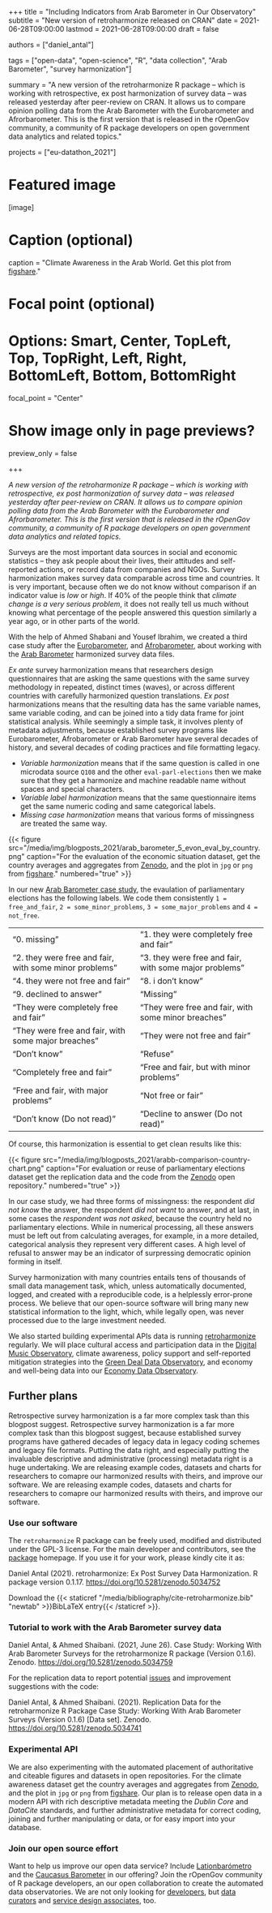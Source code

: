 +++
title = "Including Indicators from Arab Barometer in Our Observatory"
subtitle = "New version of retroharmonize released on CRAN"
date = 2021-06-28T09:00:00
lastmod = 2021-06-28T09:00:00
draft = false

authors = ["daniel_antal"]

tags = ["open-data", "open-science", "R", "data collection", "Arab Barometer", "survey harmonization"]

summary = "A new version of the retroharmonize R package – which is working with retrospective, ex post harmonization of survey data – was released yesterday after peer-review on CRAN. It allows us to compare opinion polling data from the Arab Barometer with the Eurobarometer and Afrorbarometer. This is the first version that is released in the rOpenGov community, a community of R package developers on open government data analytics and related topics."

projects = ["eu-datathon_2021"]

# Featured image
[image]
  # Caption (optional)
  caption = "Climate Awareness in the Arab World. Get this plot from      [figshare](https://doi.org/10.6084/m9.figshare.14854359)."

  # Focal point (optional)
  # Options: Smart, Center, TopLeft, Top, TopRight, Left, Right, BottomLeft, Bottom, BottomRight
  focal_point = "Center"

  # Show image only in page previews?
  preview_only = false

+++

*A new version of the retroharmonize R package – which is working with retrospective, ex post harmonization of survey data – was released yesterday after peer-review on CRAN. It allows us to compare opinion polling data from the Arab Barometer with the Eurobarometer and Afrorbarometer. This is the first version that is released in the rOpenGov community, a community of R package developers on open government data analytics and related topics.*


Surveys are the most important data sources in social and economic
statistics – they ask people about their lives, their attitudes and
self-reported actions, or record data from companies and NGOs. Survey
harmonization makes survey data comparable across time and countries. It
is very important, because often we do not know without comparison if an
indicator value is *low* or *high*. If 40% of the people think that
*climate change is a very serious problem*, it does not really tell us
much without knowing what percentage of the people answered this
question similarly a year ago, or in other parts of the world.

With the help of Ahmed Shabani and Yousef Ibrahim, we created a third
case study after the
[Eurobarometer](https://retroharmonize.dataobservatory.eu/articles/eurobarometer.html),
and
[Afrobarometer](https://retroharmonize.dataobservatory.eu/articles/afrobarometer.html),
about working with the [Arab
Barometer](https://retroharmonize.dataobservatory.eu/articles/arabbarometer.html)
harmonized survey data files.

*Ex ante* survey harmonization means that researchers design
questionnaires that are asking the same questions with the same survey
methodology in repeated, distinct times (waves), or across different
countries with carefully harmonized question translations. *Ex post*
harmonizations means that the resulting data has the same variable
names, same variable coding, and can be joined into a tidy data frame
for joint statistical analysis. While seemingly a simple task, it
involves plenty of metadata adjustments, because established survey
programs like Eurobarometer, Afrobarometer or Arab Barometer have
several decades of history, and several decades of coding practices and
file formatting legacy.

-   *Variable harmonization* means that if the same question is called
    in one microdata source `Q108` and the other `eval-parl-elections`
    then we make sure that they get a harmonize and machine readable
    name without spaces and special characters.
-   *Variable label harmonization* means that the same questionnaire
    items get the same numeric coding and same categorical labels.
-   *Missing case harmonization* means that various forms of missingness
    are treated the same way.

{{< figure src="/media/img/blogposts_2021/arab_barometer_5_evon_eval_by_country.png" caption="For the evaluation of the economic situation dataset, get the country averages and aggregates from [Zenodo](http://doi.org/10.5281/zenodo.5036432), and the plot in `jpg` or `png` from [figshare](https://figshare.com/articles/figure/arab_barometer_5_econ_eval_by_country_png/14865498)." numbered="true" >}}

In our new [Arab Barometer case
study](https://retroharmonize.dataobservatory.eu/articles/arabbarometer.html),
the evaulation of parliamentary elections has the following labels. We
code them consistently `1 = free_and_fair`, `2 = some_minor_problems`,
`3 = some_major_problems` and `4 = not_free`.

<table>
<colgroup>
<col style="width: 50%" />
<col style="width: 50%" />
</colgroup>
<tbody>
<tr class="odd">
<td style="text-align: left;">“0. missing”</td>
<td style="text-align: left;">“1. they were completely free and fair”</td>
</tr>
<tr class="even">
<td style="text-align: left;">“2. they were free and fair, with some minor problems”</td>
<td style="text-align: left;">“3. they were free and fair, with some major problems”</td>
</tr>
<tr class="odd">
<td style="text-align: left;">“4. they were not free and fair”</td>
<td style="text-align: left;">“8. i don’t know”</td>
</tr>
<tr class="even">
<td style="text-align: left;">“9. declined to answer”</td>
<td style="text-align: left;">“Missing”</td>
</tr>
<tr class="odd">
<td style="text-align: left;">“They were completely free and fair”</td>
<td style="text-align: left;">“They were free and fair, with some minor breaches”</td>
</tr>
<tr class="even">
<td style="text-align: left;">“They were free and fair, with some major breaches”</td>
<td style="text-align: left;">“They were not free and fair”</td>
</tr>
<tr class="odd">
<td style="text-align: left;">“Don’t know”</td>
<td style="text-align: left;">“Refuse”</td>
</tr>
<tr class="even">
<td style="text-align: left;">“Completely free and fair”</td>
<td style="text-align: left;">“Free and fair, but with minor problems”</td>
</tr>
<tr class="odd">
<td style="text-align: left;">“Free and fair, with major problems”</td>
<td style="text-align: left;">“Not free or fair”</td>
</tr>
<tr class="even">
<td style="text-align: left;">“Don’t know (Do not read)”</td>
<td style="text-align: left;">“Decline to answer (Do not read)”</td>
</tr>
</tbody>
</table>

Of course, this harmonization is essential to get clean results like this:

{{< figure src="/media/img/blogposts_2021/arabb-comparison-country-chart.png" caption="For evaluation or reuse of parliamentary elections dataset get the replication data and the code from the [Zenodo](hhttps://doi.org/10.5281/zenodo.5034759) open repository." numbered="true" >}}

In our case study, we had three forms of missingness: the respondent
*did not know* the answer, the respondent *did not want* to answer, and
at last, in some cases the *respondent was not asked*, because the
country held no parliamentary elections. While in numerical processing,
all these answers must be left out from calculating averages, for
example, in a more detailed, categorical analysis they represent very
different cases. A high level of refusal to answer may be an indicator
of surpressing democratic opinion forming in itself.

Survey harmonization with many countries entails tens of thousands of
small data management task, which, unless automatically documented,
logged, and created with a reproducible code, is a helplessly
error-prone process. We believe that our open-source software will bring
many new statistical information to the light, which, while legally
open, was never processed due to the large investment needed.

We also started building experimental APIs data is running
[retroharmonize](https://retroharmonize.dataobservatory.eu/) regularly.
We will place cultural access and participation data in the [Digital
Music Observatory](https://music.dataobservatory.eu/), climate
awareness, policy support and self-reported mitigation strategies into
the [Green Deal Data
Observatory](https://greendeal.dataobservatory.eu/), and economy and
well-being data into our [Economy Data
Observatory](https://economy.dataobservatory.eu/).

## Further plans

Retrospective survey harmonization is a far more complex task than this
blogpost suggest. Retrospective survey harmonization is a far more complex task than this blogpost suggest, because established survey programs have gathered decades of legacy data in legacy coding schemes and legacy file formats.  Putting the data right, and especially putting the invaluable descriptive and administrative (processing) metadata right is a huge undertaking. We are releasing example codes, datasets and charts for researchers to comapre our harmonized results with theirs, and improve our software. We are releasing example codes, datasets and charts
for researchers to comapre our harmonized results with theirs, and
improve our software.

### Use our software

The `retroharmonize` R package can be freely used, modified and
distributed under the GPL-3 license. For the main developer and
contributors, see the
[package](https://retroharmonize.dataobservatory.eu/) homepage. If you
use it for your work, please kindly cite it as:

Daniel Antal (2021). retroharmonize: Ex Post Survey Data Harmonization.
R package version 0.1.17. <https://doi.org/10.5281/zenodo.5034752>

Download the {{< staticref "/media/bibliography/cite-retroharmonize.bib" "newtab" >}}BibLaTeX entry{{< /staticref >}}.

### Tutorial to work with the Arab Barometer survey data

Daniel Antal, & Ahmed Shaibani. (2021, June 26). Case Study: Working
With Arab Barometer Surveys for the retroharmonize R package (Version
0.1.6). Zenodo. <https://doi.org/10.5281/zenodo.5034759>

For the replication data to report potential
[issues](https://github.com/rOpenGov/retroharmonize/issues) and
improvement suggestions with the code:

Daniel Antal, & Ahmed Shaibani. (2021). Replication Data for the
retroharmonize R Package Case Study: Working With Arab Barometer Surveys
(Version 0.1.6) \[Data set\]. Zenodo.
<https://doi.org/10.5281/zenodo.5034741>

### Experimental API

We are also experimenting with the automated placement of authoritative
and citeable figures and datasets in open repositories. For the climate
awareness dataset get the country averages and aggregates from
[Zenodo](http://doi.org/10.5281/zenodo.5036432), and the plot in `jpg`
or `png` from [figshare](https://figshare.com/articles/figure/arab_barometer_5_econ_eval_by_country_png/14865498).
Our plan is to release open data in a modern API with rich descriptive
metadata meeting the *Dublin Core* and *DataCite* standards, and further
administrative metadata for correct coding, joining and further
manipulating or data, or for easy import into your database.

### Join our open source effort

Want to help us improve our open data service? Include
[Lationbarómetro](https://www.latinobarometro.org/lat.jsp) and the
[Caucasus Barometer](https://caucasusbarometer.org/en/datasets/) in our
offering? Join the rOpenGov community of R package developers, an our
open collaboration to create the automated data observatories. We are
not only looking for
[developers](/authors/developer/),
but [data
curators](/authors/curator/) and
[service design
associates](/authors/team/), too.
